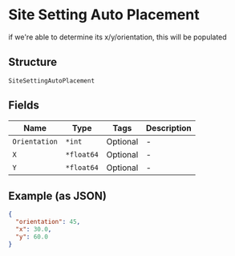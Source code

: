 
# Site Setting Auto Placement

if we're able to determine its x/y/orientation, this will be populated

## Structure

`SiteSettingAutoPlacement`

## Fields

| Name | Type | Tags | Description |
|  --- | --- | --- | --- |
| `Orientation` | `*int` | Optional | - |
| `X` | `*float64` | Optional | - |
| `Y` | `*float64` | Optional | - |

## Example (as JSON)

```json
{
  "orientation": 45,
  "x": 30.0,
  "y": 60.0
}
```

